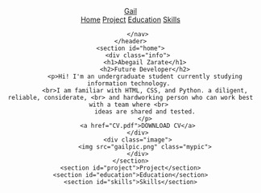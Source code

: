 <!DOCTYPE html>
<html lang="en">
<head>
    <meta charset="UTF-8">
    <meta name="viewport" content="width=device-width, initial-scale=1.0">
    <Title>Gail's Portfolio</Title>
    <link rel="stylesheet" href="portfolio.css">
</head>

<body>
    <header>
        <a href="portfolio.html" class="logo">Gail</a>
        <nav class="navbar">
            <a href="#home">Home</a>
            <a href="#project">Project</a>
            <a href="#education">Education</a>
            <a href="#skills">Skills</a>

        </nav>
    </header>
    <section id="home">
        <div class="info">
            <h1>Abegail Zarate</h1>
            <h2>Future Developer</h2>
            <p>Hi! I'm an undergraduate student currently studying information technology. 
            <br>I am familiar with HTML, CSS, and Python. a diligent, reliable, considerate, <br> and hardworking person who can work best with a team where <br> 
            ideas are shared and tested.
            </p>
        <a href="CV.pdf">DOWNLOAD CV</a>
        </div>
        <div class="image">
            <img src="gailpic.png" class="mypic">
        </div>
    </section>
    <section id="project">Project</section>
    <section id="education">Education</section>
    <section id="skills">Skills</section>

<script src="portfolio.js"></script>
</body>

</html>
